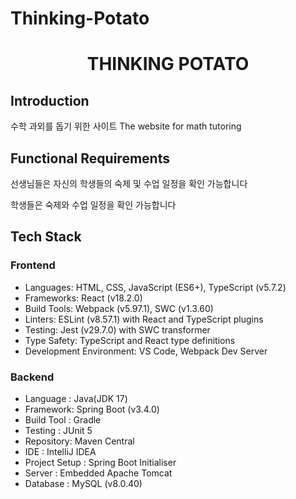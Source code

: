 # Thinking-Potato
<div align="center">
<h1> THINKING POTATO </h1>
</div>

## Introduction
수학 과외를 돕기 위한 사이트
The website for math tutoring

## Functional Requirements
선생님들은 자신의 학생들의 숙제 및 수업 일정을 확인 가능합니다

학생들은 숙제와 수업 일정을 확인 가능합니다

## Tech Stack

### Frontend
- Languages: HTML, CSS, JavaScript (ES6+), TypeScript (v5.7.2)
- Frameworks: React (v18.2.0)
- Build Tools: Webpack (v5.97.1), SWC (v1.3.60)
- Linters: ESLint (v8.57.1) with React and TypeScript plugins
- Testing: Jest (v29.7.0) with SWC transformer
- Type Safety: TypeScript and React type definitions
- Development Environment: VS Code, Webpack Dev Server

### Backend
- Language : Java(JDK 17)
- Framework: Spring Boot (v3.4.0)
- Build Tool : Gradle
- Testing : JUnit 5
- Repository: Maven Central
- IDE : IntelliJ IDEA
- Project Setup : Spring Boot Initialiser
- Server : Embedded Apache Tomcat
- Database : MySQL (v8.0.40)


